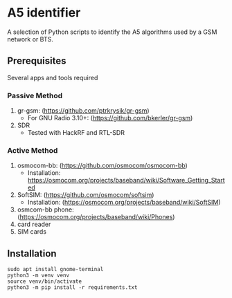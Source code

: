 # A5 identifier

A selection of Python scripts to identify the A5 algorithms used by a GSM network or BTS.


## Prerequisites

Several apps and tools required

### Passive Method

1. gr-gsm: (https://github.com/ptrkrysik/gr-gsm) 
	- For GNU Radio 3.10+: (https://github.com/bkerler/gr-gsm)
2. SDR
	- Tested with HackRF and RTL-SDR

### Active Method

1. osmocom-bb: (https://github.com/osmocom/osmocom-bb) 
	- Installation: https://osmocom.org/projects/baseband/wiki/Software_Getting_Started
2. SoftSIM: (https://github.com/osmocom/softsim)
	- Installation: (https://osmocom.org/projects/baseband/wiki/SoftSIM)
3. osmcom-bb phone: (https://osmocom.org/projects/baseband/wiki/Phones)
4. card reader
5. SIM cards


## Installation
```
sudo apt install gnome-terminal 
python3 -m venv venv
source venv/bin/activate
python3 -m pip install -r requirements.txt
```
